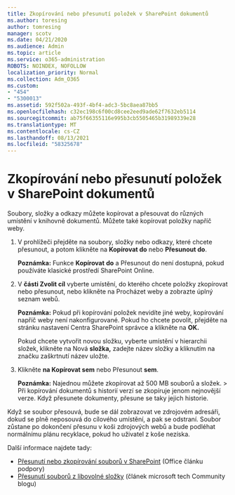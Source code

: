 ```yaml
---
title: Zkopírování nebo přesunutí položek v SharePoint dokumentů
ms.author: toresing
author: tomresing
manager: scotv
ms.date: 04/21/2020
ms.audience: Admin
ms.topic: article
ms.service: o365-administration
ROBOTS: NOINDEX, NOFOLLOW
localization_priority: Normal
ms.collection: Adm_O365
ms.custom:
- "454"
- "5300013"
ms.assetid: 592f502a-493f-4bf4-adc3-5bc8aea87bb5
ms.openlocfilehash: c32ec198c6f00cd8cee2eed9ade62f7632eb5114
ms.sourcegitcommit: ab75f66355116e995b3cb5505465b31989339e28
ms.translationtype: MT
ms.contentlocale: cs-CZ
ms.lasthandoff: 08/13/2021
ms.locfileid: "58325678"
---
```

# <a name="copy-or-move-items-in-a-sharepoint-document-library"></a>Zkopírování nebo přesunutí položek v SharePoint dokumentů

Soubory, složky a odkazy můžete kopírovat a přesouvat do různých umístění v knihovně dokumentů. Můžete také kopírovat položky napříč weby. 
  
1. V prohlížeči přejděte na soubory, složky nebo odkazy, které chcete přesunout, a potom klikněte na **Kopírovat do** nebo **Přesunout do**.

    **Poznámka:** Funkce **Kopírovat** **do** a Přesunout do není dostupná, pokud používáte klasické prostředí SharePoint Online.
  
2. V **části Zvolit cíl** vyberte umístění, do kterého chcete položky  zkopírovat nebo přesunout, nebo klikněte na Procházet weby a zobrazte úplný seznam webů.

    **Poznámka:** Pokud při kopírování položek nevidíte jiné weby, kopírování napříč weby není nakonfigurované. Pokud ho chcete povolit, přejděte na stránku nastavení Centra SharePoint správce a klikněte na **OK.**
  
    Pokud chcete vytvořit novou složku, vyberte umístění v hierarchii složek, klikněte na Nová **složka,** zadejte název složky a kliknutím na značku zaškrtnutí název uložte.

3. Klikněte **na Kopírovat sem** nebo Přesunout **sem**.

    **Poznámka:** Najednou můžete zkopírovat až 500 MB souborů a složek. > Při kopírování dokumentů s historií verzí se zkopíruje jenom nejnovější verze. Když přesunete dokumenty, přesune se taky jejich historie.
  
 Když se soubor přesouvá, bude se dál zobrazovat ve zdrojovém adresáři, dokud se plně neposouvá do cílového umístění, a pak se odstraní. Soubor zůstane po dokončení přesunu v koši zdrojových webů a bude podléhat normálnímu plánu recyklace, pokud ho uživatel z koše nezíska.

Další informace najdete tady:

 - [Přesunutí nebo zkopírování souborů v SharePoint](https://support.office.com/article/move-or-copy-files-in-sharepoint-00e2f483-4df3-46be-a861-1f5f0c1a87bc) (Office článku podpory)
 - [Přesunutí souborů z libovolné složky](https://techcommunity.microsoft.com/t5/Microsoft-SharePoint-Blog/Now-move-files-anywhere-in-Office-365-SharePoint-and-OneDrive/ba-p/146973) (článek microsoft tech Community blogu)  